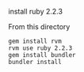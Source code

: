 install ruby 2.2.3

From this directory

```
gem install rvm
rvm use ruby 2.2.3
gem install bundler
bundler install

```
